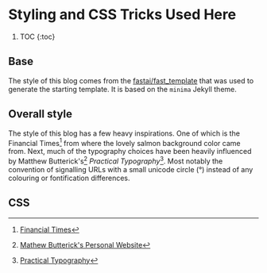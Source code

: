 # Styling and CSS Tricks Used Here

1. TOC
{:toc}

## Base
The style of this blog comes from the [fastai/fast_template](https://github.com/fastai/fast_template) that was used to generate the starting template. It is based on the `minima` Jekyll theme.

## Overall style
The style of this blog has a few heavy inspirations. One of which is the Financial Times[^1] from where the lovely salmon background color came from. Next, much of the typography choices have been heavily influenced by Matthew Butt­erick's[^3] *Practical Typography*[^4]. Most notably the convention of signalling URLs with a small unicode circle (°) instead of any colouring or fontification differences.

## CSS


[^1]: [Financial Times](https://www.ft.com/)
[^2]: Perhaps one day it will be served here too and not only rely on local installs....
[^3]: [Mathew Butterick's Personal Website](https://matthewbutterick.com/)
[^4]: [Practical Typography](https://practicaltypography.com/)
